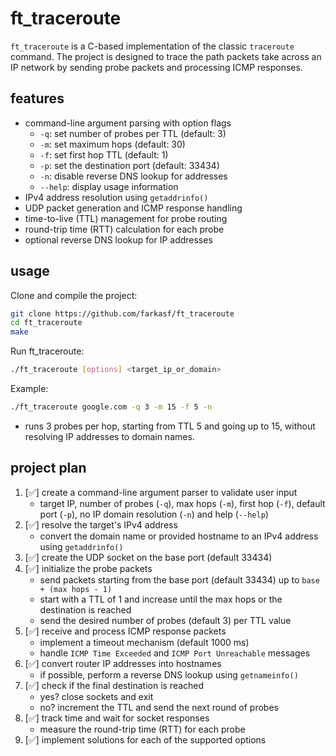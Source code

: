 # ft_traceroute
`ft_traceroute` is a C-based implementation of the classic `traceroute` command. The project is designed to trace the path packets take across an IP network by sending probe packets and processing ICMP responses.

## features
- command-line argument parsing with option flags
   * `-q`: set number of probes per TTL (default: 3)
   * `-m`: set maximum hops (default: 30)
   * `-f`: set first hop TTL (default: 1)
   * `-p`: set the destination port (default: 33434)
   * `-n`: disable reverse DNS lookup for addresses
   * `--help`: display usage information
- IPv4 address resolution using `getaddrinfo()`
- UDP packet generation and ICMP response handling
- time-to-live (TTL) management for probe routing
- round-trip time (RTT) calculation for each probe
- optional reverse DNS lookup for IP addresses

## usage
Clone and compile the project:
``` bash
git clone https://github.com/farkasf/ft_traceroute
cd ft_traceroute
make
```

Run ft_traceroute:
``` bash
./ft_traceroute [options] <target_ip_or_domain>
```

Example:
``` bash
./ft_traceroute google.com -q 3 -m 15 -f 5 -n
```
   * runs 3 probes per hop, starting from TTL 5 and going up to 15, without resolving IP addresses to domain names.

## project plan

1. [✅] create a command-line argument parser to validate user input
   * target IP, number of probes (`-q`), max hops (`-m`), first hop (`-f`), default port (`-p`), no IP domain resolution (`-n`) and help (`--help`)
2. [✅] resolve the target's IPv4 address
   * convert the domain name or provided hostname to an IPv4 address using `getaddrinfo()`
3. [✅] create the UDP socket on the base port (default 33434)
4. [✅] initialize the probe packets
   * send packets starting from the base port (default 33434) up to `base + (max hops - 1)`
   * start with a TTL of 1 and increase until the max hops or the destination is reached
   * send the desired number of probes (default 3) per TTL value
5. [✅] receive and process ICMP response packets
   * implement a timeout mechanism (default 1000 ms)
   * handle `ICMP Time Exceeded` and `ICMP Port Unreachable` messages
6. [✅] convert router IP addresses into hostnames
   * if possible, perform a reverse DNS lookup using `getnameinfo()`
7. [✅] check if the final destination is reached
   * yes? close sockets and exit
   * no? increment the TTL and send the next round of probes
8. [✅] track time and wait for socket responses
   * measure the round-trip time (RTT) for each probe
9. [✅] implement solutions for each of the supported options

